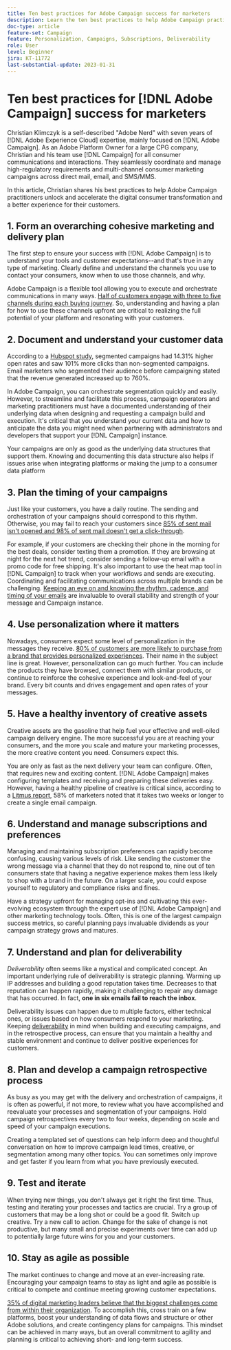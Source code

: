 ```yaml
---
title: Ten best practices for Adobe Campaign success for marketers
description: Learn the ten best practices to help Adobe Campaign practitioners unlock and accelerate the digital consumer transformation and a better experience for their customers.
doc-type: article
feature-set: Campaign
feature: Personalization, Campaigns, Subscriptions, Deliverability
role: User
level: Beginner
jira: KT-11772
last-substantial-update: 2023-01-31
---
```

# Ten best practices for [!DNL Adobe Campaign] success for marketers

Christian Klimczyk is a self-described "Adobe Nerd" with seven years of [!DNL Adobe Experience Cloud] expertise, mainly focused on [!DNL Adobe Campaign]. As an Adobe Platform Owner for a large CPG company, Christian and his team use [!DNL Campaign] for all consumer communications and interactions. They seamlessly coordinate and manage high-regulatory requirements and multi-channel consumer marketing campaigns across direct mail, email, and SMS/MMS.

In this article, Christian shares his best practices to help Adobe Campaign practitioners unlock and accelerate the digital consumer transformation and a better experience for their customers.  

 
## 1. Form an overarching cohesive marketing and delivery plan 

The first step to ensure your success with [!DNL Adobe Campaign] is to understand your tools and customer expectations--and that's true in any type of marketing. Clearly define and understand the channels you use to contact your consumers, know when to use those channels, and why. 

Adobe Campaign is a flexible tool allowing you to execute and orchestrate communications in many ways. [Half of customers engage with three to five channels during each buying journey](https://www.mckinsey.com/capabilities/operations/our-insights/redefine-the-omnichannel-approach-focus-on-what-truly-matters). So, understanding and having a plan for how to use these channels upfront are critical to realizing the full potential of your platform and resonating with your customers. 

## 2. Document and understand your customer data  

<!-- Sandra, this paragraph opens as if it's going to discuss the advantages of segmentation, but it left me hanging. So, I hit the Hubspot link and dug into it a bit, and it seemed to me like the juicy information is this quote: 

"A study by Hubspot revealed that 30% of the marketers who participated in it used market segmentation techniques to improve email engagement. Segmented campaigns had 14.31% higher open rates and saw 101% more clicks than non-segmented campaigns.

"Email marketers who segmented their audience before campaigning stated that the revenue generated increased to up to 760%. Targeted and segmented emails bring in 58% of all revenue." [Link](https://www.notifyvisitors.com/blog/segmentation-statistics/) 

I added that second paragraph about 760% revenue and broke up the rest of the section, touched it up to help make the Hubspot example a little more impactful. If I altered this section too much, you can reject the change. It didn't have mistakes, but it felt like it didn't tie the segment example strongly enough to the point about data design. See if this is okay...-->

According to a [Hubspot study](https://www.linkedin.com/pulse/customer-segmentation-effective-b2b-business-industry-sabreen), segmented campaigns had 14.31% higher open rates and saw 101% more clicks than non-segmented campaigns. Email marketers who segmented their audience before campaigning stated that the revenue generated increased up to 760%. 

In Adobe Campaign, you can orchestrate segmentation quickly and easily. However, to streamline and facilitate this process, campaign operators and marketing practitioners must have a documented understanding of their underlying data when designing and requesting a campaign build and execution. It's critical that you understand your current data and how to anticipate the data you might need when partnering with administrators and developers that support your [!DNL Campaign] instance. 

Your campaigns are only as good as the underlying data structures that support them. Knowing and documenting this data structure also helps if issues arise when integrating platforms or making the jump to a consumer data platform 

## 3. Plan the timing of your campaigns 

Just like your customers, you have a daily routine. The sending and orchestration of your campaigns should correspond to this rhythm. Otherwise, you may fail to reach your customers since [85% of sent mail isn't opened and 98% of sent mail doesn't get a click-through](https://www.validity.com/resource-center/state-of-email-2021/). 

For example, if your customers are checking their phone in the morning for the best deals, consider texting them a promotion. If they are browsing at night for the next hot trend, consider sending a follow-up email with a promo code for free shipping. It's also important to use the heat map tool in [!DNL Campaign] to track when your workflows and sends are executing. Coordinating and facilitating communications across multiple brands can be challenging. [Keeping an eye on and knowing the rhythm, cadence, and timing of your emails](https://experienceleaguecommunities.adobe.com/t5/adobe-campaign-classic-blogs/predictive-send-time-optimization-with-adobe-campaign/ba-p/561554) are invaluable to overall stability and strength of your message and Campaign instance. 
  
## 4. Use personalization where it matters 

Nowadays, consumers expect some level of personalization in the messages they receive. [80% of customers are more likely to purchase from a brand that provides personalized experiences](https://us.epsilon.com/power-of-me). Their name in the subject line is great. However, personalization can go much further. You can include the products they have browsed, connect them with similar products, or continue to reinforce the cohesive experience and look-and-feel of your brand. Every bit counts and drives engagement and open rates of your messages.  

## 5. Have a healthy inventory of creative assets 

Creative assets are the gasoline that help fuel your effective and well-oiled campaign delivery engine. The more successful you are at reaching your consumers, and the more you scale and mature your marketing processes, the more creative content you need. Consumers expect this. 

You are only as fast as the next delivery your team can configure. Often, that requires new and exciting content. [!DNL Adobe Campaign] makes configuring templates and receiving and preparing these deliveries easy. However, having a healthy pipeline of creative is critical since, according to a [Litmus report](https://www.litmus.com/resources/state-of-email/), 58% of marketers noted that it takes two weeks or longer to create a single email campaign. 

## 6. Understand and manage subscriptions and preferences 

Managing and maintaining subscription preferences can rapidly become confusing, causing various levels of risk. Like sending the customer the wrong message via a channel that they do not respond to, nine out of ten consumers state that having a negative experience makes them less likely to shop with a brand in the future. On a larger scale, you could expose yourself to regulatory and compliance risks and fines. 

Have a strategy upfront for managing opt-ins and cultivating this ever-evolving ecosystem through the expert use of [!DNL Adobe Campaign] and other marketing technology tools. Often, this is one of the largest campaign success metrics, so careful planning pays invaluable dividends as your campaign strategy grows and matures.  
  
## 7. Understand and plan for deliverability  

_Deliverability_ often seems like a mystical and complicated concept. An important underlying rule of deliverability is strategic planning. Warming up IP addresses and building a good reputation takes time. Decreases to that reputation can happen rapidly, making it challenging to repair any damage that has occurred. In fact, **one in six emails fail to reach the inbox**. 

Deliverability issues can happen due to multiple factors, either technical ones, or issues based on how consumers respond to your marketing. Keeping [deliverability](https://business.adobe.com/products/campaign/email-deliverability.html) in mind when building and executing campaigns, and in the retrospective process, can ensure that you maintain a healthy and stable environment and continue to deliver positive experiences for customers.  
  
## 8. Plan and develop a campaign retrospective process  

As busy as you may get with the delivery and orchestration of campaigns, it is often as powerful, if not more, to review what you have accomplished and reevaluate your processes and segmentation of your campaigns. Hold campaign retrospectives every two to four weeks, depending on scale and speed of your campaign executions. 

Creating a templated set of questions can help inform deep and thoughtful conversation on how to improve campaign lead times, creative, or segmentation among many other topics. You can sometimes only improve and get faster if you learn from what you have previously executed.  

## 9. Test and iterate  

When trying new things, you don't always get it right the first time. Thus, testing and iterating your processes and tactics are crucial. Try a group of customers that may be a long shot or could be a good fit. Switch up creative. Try a new call to action. Change for the sake of change is not productive, but many small and precise experiments over time can add up to potentially large future wins for you and your customers. 

## 10. Stay as agile as possible 

The market continues to change and move at an ever-increasing rate. Encouraging your campaign teams to stay as light and agile as possible is critical to compete and continue meeting growing customer expectations. 

[35% of digital marketing leaders believe that the biggest challenges come from within their organization](https://www.gartner.com/en/newsroom/press-releases/gartner-says-35--of-digital-marketing-leaders-believe-the-bigges). To accomplish this, cross train on a few platforms, boost your understanding of data flows and structure or other Adobe solutions, and create contingency plans for campaigns. This mindset can be achieved in many ways, but an overall commitment to agility and planning is critical to achieving short- and long-term success.
